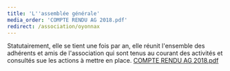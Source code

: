 ```yaml
---
title: 'L''assemblée générale'
media_order: 'COMPTE RENDU AG 2018.pdf'
redirect: /association/oyonnax
---
```


Statutairement, elle se tient une fois par an, elle réunit l'ensemble des adhérents et amis de l'association qui sont tenus au courant des activités et consultés sue les actions à mettre en place.
[COMPTE RENDU AG 2018.pdf](COMPTE%20RENDU%20AG%202018.pdf)